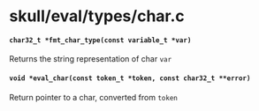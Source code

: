 # skull/eval/types/char.c

#### `char32_t *fmt_char_type(const variable_t *var)`
Returns the string representation of char `var`

#### `void *eval_char(const token_t *token, const char32_t **error)`
Return pointer to a char, converted from `token`

